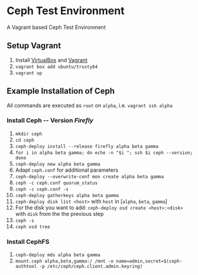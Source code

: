 # Ceph Test Environment
A Vagrant based Ceph Test Environment

## Setup Vagrant

1. Install [VirtualBox](https://www.virtualbox.org) and [Vagrant](https://www.vagrantup.com)
1. `vagrant box add ubuntu/trusty64`
1. `vagrant up`

## Example Installation of Ceph

All commands are executed as `root` on `alpha`, i.e. `vagrant ssh alpha`

### Install Ceph -- Version *Firefly*

1. `mkdir ceph`
1. `cd ceph`
1. `ceph-deploy install --release firefly alpha beta gamma`
1. `for i in alpha beta gamma; do echo -n "$i "; ssh $i ceph --version; done`
1. `ceph-deploy new alpha beta gamma`
1. Adapt `ceph.conf` for additional parameters
1. `ceph-deploy --overwrite-conf mon create alpha beta gamma`
1. `ceph -c ceph.conf quorum_status`
1. `ceph -c ceph.conf -s`
1. `ceph-deploy gatherkeys alpha beta gamma`
1. `ceph-deploy disk list <host>` with `host` in [`alpha`, `beta`, `gamma`]
1. For the disk you want to add: `ceph-deploy osd create <host>:<disk>` with `disk` from the the previous step
1. `ceph -s`
1. `ceph osd tree`

### Install CephFS
1. `ceph-deploy mds alpha beta gamma`
1. `mount.ceph alpha,beta,gamma:/ /mnt -o name=admin,secret=$(ceph-authtool -p /etc/ceph/ceph.client.admin.keyring)`

